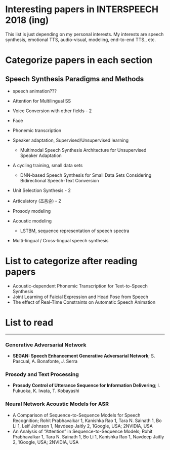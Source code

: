 # Interesting papers in INTERSPEECH 2018 (ing)

This list is just depending on my personal interests.
My interests are speech synthesis, emotional TTS, audio-visual, modeling, end-to-end TTS., etc.

# Categorize papers in each section
## Speech Synthesis Paradigms and Methods
- speech animation???
- Attention for Multilingual SS
- Voice Conversion with other fields - 2
- Face
- Phonemic transcription

- Speaker adaptation, Supervised/Unsupervised learning
  - Multimodal Speech Synthesis Architecture for Unsupervised Speaker Adaptation
- A cycling training, small data sets
  - DNN-based Speech Synthesis for Small Data Sets Considering Bidirectional Speech-Text Conversion
- Unit Selection Synthesis - 2
- Articulatory (조음술) - 2
- Prosody modeling
- Acoustic modeling
  - LSTBM, sequence representation of speech spectra
- Multi-lingual / Cross-lingual speech synthesis

# List to categorize after reading papers

- Acoustic-dependent Phonemic Transcription for Text-to-Speech Synthesis
- Joint Learning of Faicial Expression and Head Pose from Speech
- The effect of Real-Time Constraints on Automatic Speech Animation
# List to read

---------------------------------------
### Generative Adversarial Network
- **SEGAN: Speech Enhancement Generative Adversarial Network**; S. Pascual, A. Bonafonte, J. Serra

### Prosody and Text Processing
- **Prosody Control of Utterance Sequence for Information Delivering**; I. Fukuoka, K. Iwata, T. Kobayashi

### Neural Network Acoustic Models for ASR
- A Comparison of Sequence-to-Sequence Models for Speech Recognition; Rohit Prabhavalkar 1, Kanishka Rao 1, Tara N. Sainath 1, Bo
Li 1, Leif Johnson 1, Navdeep Jaitly 2, 1Google, USA; 2NVIDIA, USA
- An Analysis of “Attention” in Sequence-to-Sequence Models; Rohit Prabhavalkar 1, Tara N. Sainath 1, Bo Li 1, Kanishka Rao 1,
Navdeep Jaitly 2, 1Google, USA; 2NVIDIA, USA
